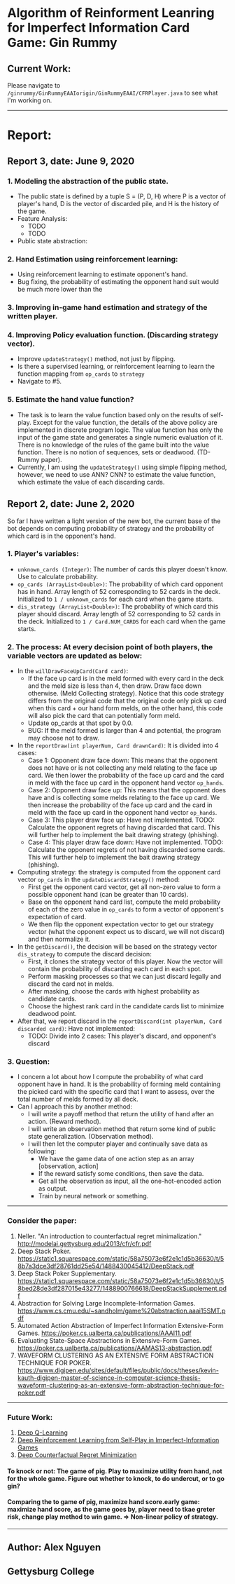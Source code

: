 # Algorithm of Reinforment Leanring for Imperfect Information Card Game: Gin Rummy

## Current Work:

Please navigate to `/ginrummy/GinRummyEAAIorigin/GinRummyEAAI/CFRPlayer.java` to see what I'm working on.

------------
# Report:

## Report 3, date: June 9, 2020
### 1. Modeling the abstraction of the public state.
* The public state is defined by a tuple S = (P, D, H) where P is a vector of player's hand, D is the vector of discarded pile, and H is the history of the game.
* Feature Analysis:
    * TODO
    * TODO
* Public state abstraction: 

### 2. Hand Estimation using reinforcement learning:
* Using reinforcement learning to estimate opponent's hand.
* Bug fixing, the probability of estimating the opponent hand suit would be much more lower than the 

### 3. Improving in-game hand estimation and strategy of the written player.

### 4. Improving Policy evaluation function. \(Discarding strategy vector\).
* Improve `updateStrategy()` method, not just by flipping.
* Is there a supervised learning, or reinforcement learning to learn the function mapping from `op_cards` to `strategy`
* Navigate to #5.

### 5. Estimate the hand value function?
* The task is to learn the value function based only on the
results of self-play. Except for the value function, the
details of the above policy are implemented in discrete
program logic. The value function has only the input of
the game state and generates a single numeric evaluation
of it. There is no knowledge of the rules of the game built
into the value function. There is no notion of sequences,
sets or deadwood. \(TD-Rummy paper\).
* Currently, I am using the `updateStrategy()` using simple flipping method, however, we need to use ANN? CNN? to estimate the value function, which estimate the value of each discarding cards.

## Report 2, date: June 2, 2020
So far I have written a light version of the new bot, the current base of the bot depends on computing probability of strategy and the probability of which card is in the opponent's hand.

### 1. Player's variables:

* `unknown_cards (Integer)`: The number of cards this player doesn't know. Use to calculate probability.
* `op_cards (ArrayList<Double>)`: The probability of which card opponent has in hand. Array length of 52 corresponding to 52 cards in the deck. Initialized to `1 / unknown_cards` for each card when the game starts.
* `dis_strategy (ArrayList<Double>)`: The probability of which card this player should discard. Array length of 52 corresponding to 52 cards in the deck. Initialized to `1 / Card.NUM_CARDS` for each card when the game starts.

### 2. The process: At every decision point of both players, the variable vectors are updated as below:

* In the `willDrawFaceUpCard(Card card)`:
    * If the face up card is in the meld formed with every card in the deck and the meld size is less than 4, then draw. Draw face down otherwise. (Meld Collecting strategy). Notice that this code strategy differs from the original code that the original code only pick up card when this card + our hand form melds, on the other hand, this code will also pick the card that can potentially form meld.
    * Update op_cards at that spot by 0.0.
    * BUG: If the meld formed is larger than 4 and potential, the program may choose not to draw.
* In the `reportDraw(int playerNum, Card drawnCard)`: It is divided into 4 cases:
    * Case 1: Opponent draw face down: This means that the opponent does not have or is not collecting any meld relating to the face up card. We then lower the probability of the face up card and the card in meld with the face up card in the opponent hand vector `op_hands`.
    * Case 2: Opponent draw face up: This means that the opponent does have and is collecting some melds relating to the face up card. We then increase the probability of the face up card and the card in meld with the face up card in the opponent hand vector `op_hands`.
    * Case 3: This player draw face up: Have not implemented. TODO: Calculate the opponent regrets of having discarded that card. This will further help to implement the bait drawing strategy \(phishing).
    * Case 4: This player draw face down: Have not implemented. TODO: Calculate the opponent regrets of not having discarded some cards. This will further help to implement the bait drawing strategy \(phishing).
* Computing strategy: the strategy is computed from the opponent card vector `op_cards` in the `updateDiscardStrategy()` method:
    * First get the opponent card vector, get all non-zero value to form a possible opponent hand \(can be greater than 10 cards).
    * Base on the opponent hand card list, compute the meld probability of each of the zero value in `op_cards` to form a vector of opponent's expectation of card.
    * We then flip the opponent expectation vector to get our strategy vector \(what the opponent expect us to discard, we will not discard) and then normalize it.
* In the `getDiscard()`, the decision will be based on the strategy vector `dis_strategy` to compute the discard decision:
    * First, it clones the strategy vector of this player. Now the vector will contain the probability of discarding each card in each spot.
    * Perform masking processes so that we can just discard legally and discard the card not in melds.
    * After masking, choose the cards with highest probability as candidate cards.
    * Choose the highest rank card in the candidate cards list to minimize deadwood point.
* After that, we report discard in the `reportDiscard(int playerNum, Card discarded card)`: Have not implemented:
    * TODO: Divide into 2 cases: This player's discard, and opponent's discard

### 3. Question:
* I concern a lot about how I compute the probability of what card opponent have in hand. It is the probability of forming meld containing the picked card with the specific card that I want to assess, over the total number of melds formed by all deck.
* Can I approach this by another method:
    * I will write a payoff method that return the utility of hand after an action. (Reward method).
    * I will write an observation method that return some kind of public state generalization. (Observation method).
    * I will then let the computer player and continually save data as following:
        * We have the game data of one action step as an array [observation, action]
        * If the reward satisfy some conditions, then save the data.
        * Get all the observation as input, all the one-hot-encoded action as output.
        * Train by neural network or something.

-------------
### Consider the paper:
1. Neller. "An introduction to counterfactual regret minimalization." http://modelai.gettysburg.edu/2013/cfr/cfr.pdf
2. Deep Stack Poker. https://static1.squarespace.com/static/58a75073e6f2e1c1d5b36630/t/58b7a3dce3df28761dd25e54/1488430045412/DeepStack.pdf
3. Deep Stack Poker Supplementary. https://static1.squarespace.com/static/58a75073e6f2e1c1d5b36630/t/58bed28de3df287015e43277/1488900766618/DeepStackSupplement.pdf
4. Abstraction for Solving Large Incomplete-Information Games. https://www.cs.cmu.edu/~sandholm/game%20abstraction.aaai15SMT.pdf
5. Automated Action Abstraction of Imperfect Information Extensive-Form Games. https://poker.cs.ualberta.ca/publications/AAAI11.pdf
6. Evaluating State-Space Abstractions in Extensive-Form Games. https://poker.cs.ualberta.ca/publications/AAMAS13-abstraction.pdf
7. WAVEFORM CLUSTERING AS AN EXTENSIVE FORM ABSTRACTION
TECHNIQUE FOR POKER. https://www.digipen.edu/sites/default/files/public/docs/theses/kevin-kauth-digipen-master-of-science-in-computer-science-thesis-waveform-clustering-as-an-extensive-form-abstraction-technique-for-poker.pdf

-----------------

### Future Work:
1. [Deep Q-Learning](https://arxiv.org/abs/1312.5602)
2. [Deep Reinforcement Learning from Self-Play in Imperfect-Information Games](https://arxiv.org/abs/1603.01121)
3. [Deep Counterfactual Regret Minimization](https://arxiv.org/abs/1811.00164)

#### To knock or not: The game of pig. Play to maximize utility from hand, not for the whole game. Figure out whether to knock, to do undercut, or to go gin?

#### Comparing the to game of pig, maximize hand score.early game: maximize hand score, as the game goes by, player need to tkae greter risk, change play method to win game. => Non-linear policy of strategy.

-----------
## Author: Alex Nguyen
## Gettysburg College